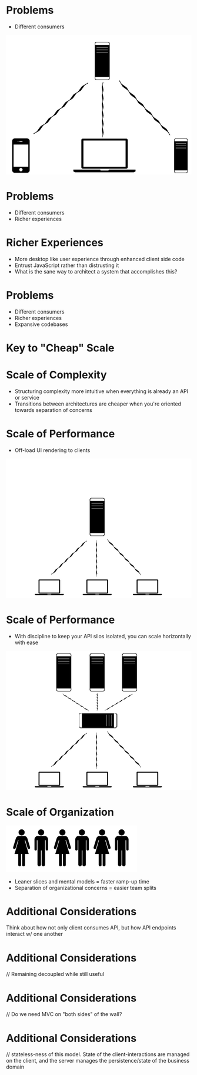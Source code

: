 <!SLIDE bullets>

# Problems #
* Different consumers

<!SLIDE center>

![tbd](../images/consumers.png)

<!SLIDE bullets>

# Problems #
* Different consumers
* Richer experiences

<!SLIDE bullets incremental>

# Richer Experiences #

* More desktop like user experience through enhanced client side code
* Entrust JavaScript rather than distrusting it
* What is the sane way to architect a system that accomplishes this?

<!SLIDE bullets>

# Problems #
* Different consumers
* Richer experiences
* Expansive codebases

<!SLIDE subsection>

# Key to "Cheap" Scale #

<!SLIDE bullets>
# Scale of Complexity #

* Structuring complexity more intuitive when everything is already an API or service
* Transitions between architectures are cheaper when you're oriented towards separation of concerns

<!SLIDE bullets>
# Scale of Performance #

* Off-load UI rendering to clients

<!SLIDE center>

![tbd](../images/scale1.png)

<!SLIDE bullets>
# Scale of Performance

* With discipline to keep your API silos isolated, you can scale horizontally with ease

<!SLIDE center>

![tbd](../images/scale2.png)

<!SLIDE bullets center>
# Scale of Organization #

![tbd](../images/people.png)

* Leaner slices and mental models = faster ramp-up time
* Separation of organizational concerns = easier team splits

<!SLIDE>

# Additional Considerations #

Think about how not only client consumes API, but how API endpoints interact w/ one another

<!SLIDE>
# Additional Considerations #
// Remaining decoupled while still useful

<!SLIDE>
# Additional Considerations #
// Do we need MVC on "both sides" of the wall?

<!SLIDE>
# Additional Considerations #
// stateless-ness of this model. State of the client-interactions are managed on the client, and the server manages the persistence/state of the business domain
